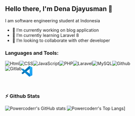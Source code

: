 ## Hello there, I'm Dena Djayusman 👋

I am software engineering student at Indonesia

- 🔭 I’m currently working on blog application
- 🌱 I’m currently learning Laravel 8
- 👯 I’m looking to collaborate with other developer
<!-- - 📫 How to reach me: ...-->


### Languages and Tools: 
<img align="left" alt="Html" src="https://img.shields.io/badge/html5%20-%23E34F26.svg?&style=for-the-badge&logo=html5&logoColor=white"/>
<img align="left" alt="CSS" src="https://img.shields.io/badge/css3%20-%231572B6.svg?&style=for-the-badge&logo=css3&logoColor=white"/>
<img align="left" alt="JavaScript" src="https://img.shields.io/badge/javascript%20-%23323330.svg?&style=for-the-badge&logo=javascript&logoColor=%23F7DF1E"/>
<img align="left" alt="PHP" src="https://img.shields.io/badge/php-%23777BB4.svg?&style=for-the-badge&logo=php&logoColor=white"/>
<img align="left" alt="Laravel" src="https://img.shields.io/badge/laravel%20-%23FF2D20.svg?&style=for-the-badge&logo=laravel&logoColor=white"/>
<img align="left" alt="MySQL" src="https://img.shields.io/badge/mysql-%2300f.svg?&style=for-the-badge&logo=mysql&logoColor=white"/>
<img align="left" alt="Github" src="https://img.shields.io/badge/github%20-%23121011.svg?&style=for-the-badge&logo=github&logoColor=white"/>
<br><img align="left" alt="Gitlab" src="https://img.shields.io/badge/gitlab%20-%23181717.svg?&style=for-the-badge&logo=gitlab&logoColor=white"/>
<img align="left" alt="Visual Studio Code" width="35px" src="https://raw.githubusercontent.com/github/explore/80688e429a7d4ef2fca1e82350fe8e3517d3494d/topics/visual-studio-code/visual-studio-code.png" />

<br><br><br>

### :zap: Github Stats
![Powercoderr's GitHub stats](https://github-readme-stats.vercel.app/api?username=powercoderr&show_icons=true&theme=dark)
![Powercoderr's Top Langs](https://github-readme-stats.vercel.app/api/top-langs/?username=powercoderr&layout=compact&theme=radical)]


<br>
<br>
<br>
